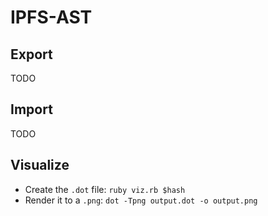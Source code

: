 # IPFS-AST

## Export

TODO

## Import

TODO

## Visualize

* Create the `.dot` file: `ruby viz.rb $hash`
* Render it to a `.png`: `dot -Tpng output.dot -o output.png`

